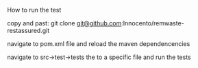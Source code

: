 How to run the test

copy and past: git clone git@github.com:Innocento/remwaste-restassured.git

navigate to pom.xml file and reload the maven dependencencies

navigate to src->test->tests the to a specific file and run the tests
